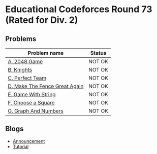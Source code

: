 # Educational Codeforces Round 73 (Rated for Div. 2)

## Problems

|Problem name|Status|
|------------|---------|
| [A. 2048 Game](problems/A._2048_Game.md)|NOT OK|
| [B. Knights](problems/B._Knights.md)|NOT OK|
| [C. Perfect Team](problems/C._Perfect_Team.md)|NOT OK|
| [D. Make The Fence Great Again](problems/D._Make_The_Fence_Great_Again.md)|NOT OK|
| [E. Game With String](problems/E._Game_With_String.md)|NOT OK|
| [F. Choose a Square](problems/F._Choose_a_Square.md)|NOT OK|
| [G. Graph And Numbers](problems/G._Graph_And_Numbers.md)|NOT OK|
## Blogs

- [Announcement](blogs/Announcement.md)
- [Tutorial](blogs/Tutorial.md)
